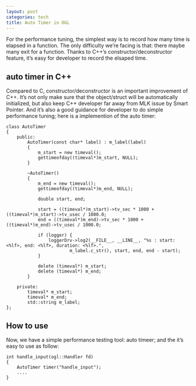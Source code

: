 ```yaml
---
layout: post
categories: tech
title: Auto Timer in OGL
---
```


For the performance tuning, the simplest way is to record how many time is elapsed in a function. The only difficulty we’re facing is that: there maybe many exit for a function. Thanks to C++’s constructor/deconstructor feature, it’s easy for developer to record the elsaped time.

## auto timer in C++

Compared to C, constructor/deconstructor is an important improvement of C++. It’s not only make sure that the object/struct will be automatically initialized, but also keep C++ developer far away from MLK issue by Smart Pointer. And it’s also a good guidance for developer to do simple performance tuning; here is a implemention of the auto timer:

    class AutoTimer
    {
        public:
            AutoTimer(const char* label) : m_label(label)
            {
                m_start = new timeval();
                gettimeofday((timeval*)m_start, NULL);
            }

            ~AutoTimer()
            {
                m_end = new timeval();
                gettimeofday((timeval*)m_end, NULL);

                double start, end;
    
                start = ((timeval*)m_start)->tv_sec * 1000 + ((timeval*)m_start)->tv_usec / 1000.0;
                end = ((timeval*)m_end)->tv_sec * 1000 + ((timeval*)m_end)->tv_usec / 1000.0;
    
                if (logger) {
                    loggerDrv->log2(__FILE__, __LINE__, "%s : start: <%lf>, end: <%lf>, duration: <%lf>.", 
                            m_label.c_str(), start, end, end - start);
                }

                delete (timeval*) m_start;
                delete (timeval*) m_end;
            }

        private:
            timeval* m_start;
            timeval* m_end;
            std::string m_label;
    };

## How to use

Now, we have a simple performance testing tool: auto timeer; and the it’s easy to use as follow:

    int handle_input(ogl::Handler fd)
    {
        AutoTimer timer("handle_input");
        ....
    }
